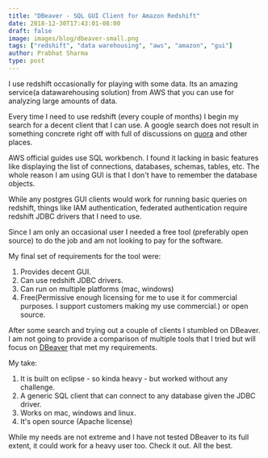 ```yaml
---
title: "DBeaver - SQL GUI Client for Amazon Redshift"
date: 2018-12-30T17:43:01-08:00
draft: false
image: images/blog/dbeaver-small.png
tags: ["redshift", "data warehousing", "aws", "amazon", "gui"]
author: Prabhat Sharma
type: post
---
```


I use redshift occasionally for playing with some data. Its an amazing service(a datawarehousing solution) from AWS that you can use for analyzing large amounts of data.

Every time I need to use redshift (every couple of months) I begin my search for a decent client that I can use. A google search does not result in something concrete right off with full of discussions on [quora](https://www.quora.com/What-is-the-best-SQL-client-on-Mac-for-working-with-Redshift) and other places.

AWS official guides use SQL workbench. I found it lacking in basic features like displaying the list of connections, databases, schemas, tables, etc. The whole reason I am using GUI is that I don't have to remember the database objects.

While any postgres GUI clients would work for running basic queries on redshift, things like IAM authentication, federated authentication require redshift JDBC drivers that I need to use. 

Since I am only an occasional user I needed a free tool (preferably open source) to do the job and am not looking to pay for the software.

My final set of requirements for the tool were:

1. Provides decent GUI.
1. Can use redshift JDBC drivers.
1. Can run on multiple platforms (mac, windows)
1. Free(Permissive enough licensing for me to use it for commercial purposes. I support customers making my use commercial.) or open source.

After some search and trying out a couple of clients I stumbled on DBeaver. I am not going to provide a comparison of multiple tools that I tried but will focus on [DBeaver](https://dbeaver.io) that met my requirements.

My take:

1. It is built on eclipse - so kinda heavy - but worked without any challenge. 
1. A generic SQL client that can connect to any database given the JDBC driver.
1. Works on mac, windows and linux.
1. It's open source (Apache license)

While my needs are not extreme and I have not tested DBeaver to its full extent, it could work for a heavy user too. Check it out. All the best.

